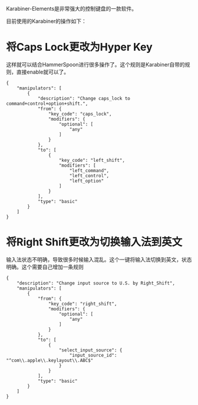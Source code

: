 Karabiner-Elements是非常强大的控制键盘的一款软件。

目前使用的Karabiner的操作如下：

# 将Caps Lock更改为Hyper Key

这样就可以结合HammerSpoon进行很多操作了。这个规则是Karabiner自带的规则，直接enable就可以了。

```
{
    "manipulators": [
        {
            "description": "Change caps_lock to command+control+option+shift.",
            "from": {
                "key_code": "caps_lock",
                "modifiers": {
                    "optional": [
                        "any"
                    ]
                }
            },
            "to": [
                {
                    "key_code": "left_shift",
                    "modifiers": [
                        "left_command",
                        "left_control",
                        "left_option"
                    ]
                }
            ],
            "type": "basic"
        }
    ]
}
```

# 将Right Shift更改为切换输入法到英文

输入法状态不明确，导致很多时候输入混乱。这个一键将输入法切换到英文，状态明确。这个需要自己增加一条规则

```
{
    "description": "Change input source to U.S. by Right_Shift",
    "manipulators": [
        {
            "from": {
                "key_code": "right_shift",
                "modifiers": {
                    "optional": [
                        "any"
                    ]
                }
            },
            "to": [
                {
                    "select_input_source": {
                        "input_source_id": "^com\\.apple\\.keylayout\\.ABC$"
                    }
                }
            ],
            "type": "basic"
        }
    ]
}
```

